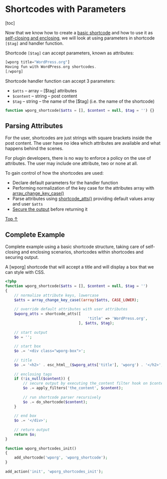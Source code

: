 # Shortcodes with Parameters

[toc]


Now that we know how to create a [basic shortcode](https://developer.wordpress.org/plugins/shortcodes/basic-shortcodes/) and how to use it as [self-closing and enclosing](https://developer.wordpress.org/plugins/shortcodes/enclosing-shortcodes/), we will look at using parameters in shortcode `[$tag]` and handler function.

Shortcode `[$tag]` can accept parameters, known as attributes:

```php
[wporg title="WordPress.org"]
Having fun with WordPress.org shortcodes.
[/wporg]
```

Shortcode handler function can accept 3 parameters:

- `$atts` – array – [$tag] attributes
- `$content` – string – post content
- `$tag` – string – the name of the [$tag] (i.e. the name of the shortcode)

```php
function wporg_shortcode($atts = [], $content = null, $tag = '') {}
```

## Parsing Attributes 

For the user, shortcodes are just strings with square brackets inside the post content. The user have no idea which attributes are available and what happens behind the scenes.

For plugin developers, there is no way to enforce a policy on the use of attributes. The user may include one attribute, two or none at all.

To gain control of how the shortcodes are used:

- Declare default parameters for the handler function
- Performing normalization of the key case for the attributes array with [array_change_key_case()](http://php.net/manual/en/function.array-change-key-case.php)
- Parse attributes using [shortcode_atts()](https://developer.wordpress.org/reference/functions/shortcode_atts/) providing default values array and user `$atts`
- [Secure the output](https://developer.wordpress.org/plugins/security/securing-output/) before returning it

[Top ↑](https://developer.wordpress.org/plugins/shortcodes/shortcodes-with-parameters/#top)

## Complete Example 

Complete example using a basic shortcode structure, taking care of self-closing and enclosing scenarios, shortcodes within shortcodes and securing output.

A [wporg] shortcode that will accept a title and will display a box that we can style with CSS.

```php
<?php
function wporg_shortcode($atts = [], $content = null, $tag = '')
{
    // normalize attribute keys, lowercase
    $atts = array_change_key_case((array)$atts, CASE_LOWER);
 
    // override default attributes with user attributes
    $wporg_atts = shortcode_atts([
                                     'title' => 'WordPress.org',
                                 ], $atts, $tag);
 
    // start output
    $o = '';
 
    // start box
    $o .= '<div class="wporg-box">';
 
    // title
    $o .= '<h2>' . esc_html__($wporg_atts['title'], 'wporg') . '</h2>';
 
    // enclosing tags
    if (!is_null($content)) {
        // secure output by executing the_content filter hook on $content
        $o .= apply_filters('the_content', $content);
 
        // run shortcode parser recursively
        $o .= do_shortcode($content);
    }
 
    // end box
    $o .= '</div>';
 
    // return output
    return $o;
}
 
function wporg_shortcodes_init()
{
    add_shortcode('wporg', 'wporg_shortcode');
}
 
add_action('init', 'wporg_shortcodes_init');
```
